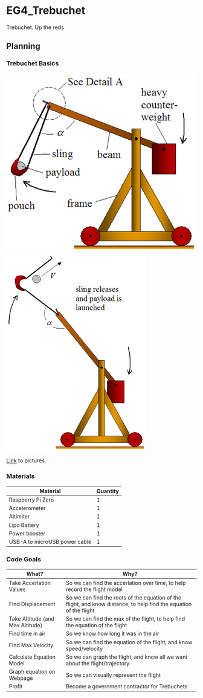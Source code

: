 # EG4_Trebuchet
Trebuchet. Up the reds

## Planning

### Trebuchet Basics
<p float="left">
  <img src="media/trebuchet.png" width="550" />
  <img src="media/trebuchet2.png" width="370" />
</p>

[Link](https://www.real-world-physics-problems.com/trebuchet-physics.html) to pictures.

### Materials

| Material  | Quantity |
| ------------- | ------------- |
| Raspberry Pi Zero  | 1 |
| Accelerometer | 1 |
| Altimiter | 1 |
| Lipo Battery | 1 |
| Power booster | 1 |
| USB-A to microUSB power cable | 1 |


### Code Goals

| What?  | Why? |
| ------------- | ------------- |
| Take Accerlation Values  | So we can find the accerlation over time, to help record the flight model|
| Find Displacement | So we can find the roots of the equation of the flight, and know distance, to help find the equation of the flight  |
| Take Altitude (and Max Altitude) | So we can find the max of the flight, to help find the equation of the flight |
| Find time in air | So we know how long it was in the air |
| Find Max Velocity | So we can find the equation of the flight, and know speed/velocity |
| Calculate Equation Model | So we can graph the flight, and know all we want about the flight/trajectory |
| Graph equation on Webpage | So we can visually represent the flight |
| Profit | Become a government contractor for Trebuchets|

